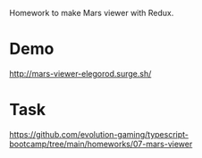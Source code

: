 Homework to make Mars viewer with Redux.

# Demo
http://mars-viewer-elegorod.surge.sh/

# Task
https://github.com/evolution-gaming/typescript-bootcamp/tree/main/homeworks/07-mars-viewer
